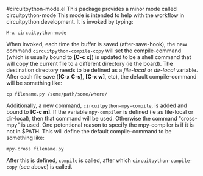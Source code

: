 #circuitpython-mode.el
This package provides a minor mode called circuitpython-mode
This mode is intended to help with the workflow in circuitpython
development. It is invoked by typing:
```
M-x circuitpython-mode
```
When invoked, each time the buffer is saved (after-save-hook),
the new command `circuitpython-compile-copy` will set
the compile-command (which is usually bound to **[C-c c]**)
is updated to be a shell command that will copy the
current file to a different directory (ie the board).
The destination directory needs to be defined as a
*file-local* or *dir-local* variable.
After each file save (**[C-x C-s]**, **[C-x w]**, etc), the default
compile-command will be something like:
```
cp filename.py /some/path/some/where/
```

Additionally, a new command, `circuitpython-mpy-compile`, is added and
bound to **[C-c m]**.  If the variable `mpy-compiler` is defined (ie as
file-local or dir-local), then that command will be used.  Otherwise
the command "cross-mpy" is used.  One potentional reason to specify
the mpy-compiler is if it is not in $PATH. This will define the
default compile-command to be something like:
```
mpy-cross filename.py
```
After this is defined, `compile` is called, after which
`circuitpython-compile-copy` (see above) is called.


